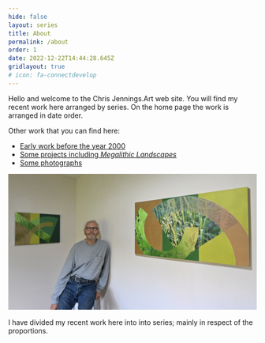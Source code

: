 ```yaml
---
hide: false
layout: series
title: About
permalink: /about
order: 1
date: 2022-12-22T14:44:28.645Z
gridlayout: true
# icon: fa-connectdevelop
---
```

Hello and welcome to the Chris Jennings.Art web site. You will find my recent work here arranged by series. On the home page the work is arranged in date order.

Other work that you can find here:

- [Early work before the year 2000](/earlywork)
- [Some projects including _Megalithic Landscapes_](/projects)
- [Some photographs](/photographs)


![Studio View](/uploads/nik_3016.jpeg "Chris and some recent work")

I have divided my recent work here into into series; mainly in respect of the proportions.